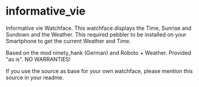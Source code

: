 informative_vie
==============

Informative vie Watchface.
This watchface displays the Time, Sunrise and Sundown and the Weather.
This required pebbler to be installed on your Smartphone to get the current Weather and Time.

Based on the mod ninety_hank (German) and Roboto + Weather. Provided "as is". NO WARRANTIES!

If you use the source as base for your own watchface, please mention this source in your readme.
